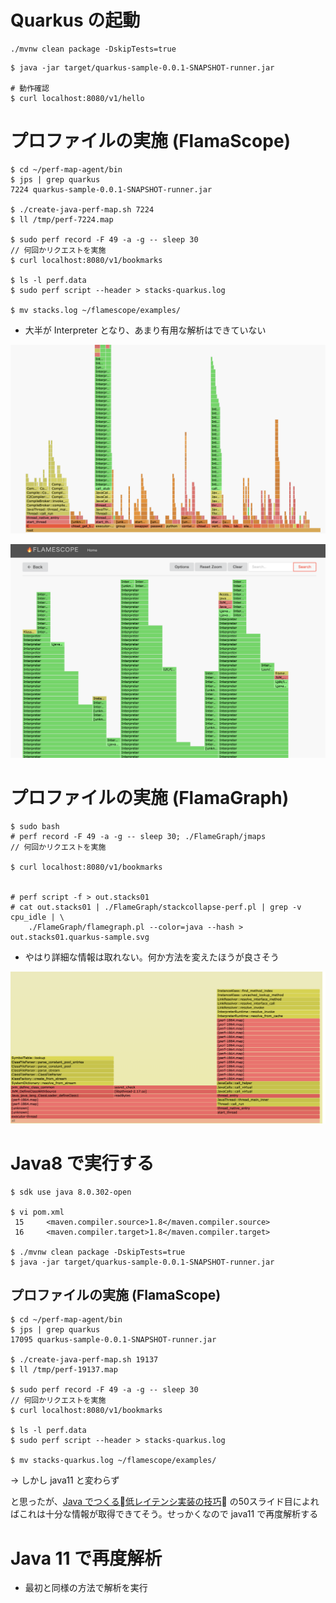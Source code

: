 # Quarkus の起動

 ```
 ./mvnw clean package -DskipTests=true
 ```

```
$ java -jar target/quarkus-sample-0.0.1-SNAPSHOT-runner.jar

# 動作確認
$ curl localhost:8080/v1/hello
```



# プロファイルの実施 (FlamaScope)

```
$ cd ~/perf-map-agent/bin
$ jps | grep quarkus
7224 quarkus-sample-0.0.1-SNAPSHOT-runner.jar

$ ./create-java-perf-map.sh 7224
$ ll /tmp/perf-7224.map

$ sudo perf record -F 49 -a -g -- sleep 30
// 何回かリクエストを実施
$ curl localhost:8080/v1/bookmarks

$ ls -l perf.data
$ sudo perf script --header > stacks-quarkus.log

$ mv stacks.log ~/flamescope/examples/
```

* 大半が Interpreter となり、あまり有用な解析はできていない

![flamegraph-quarkus1](./img/flamescope-quarkus1.png)

![flamegraph-quarkus1](./img/flamescope-quarkus2.png)

# プロファイルの実施 (FlamaGraph)

```
$ sudo bash
# perf record -F 49 -a -g -- sleep 30; ./FlameGraph/jmaps
// 何回かリクエストを実施

$ curl localhost:8080/v1/bookmarks


# perf script -f > out.stacks01
# cat out.stacks01 | ./FlameGraph/stackcollapse-perf.pl | grep -v cpu_idle | \
    ./FlameGraph/flamegraph.pl --color=java --hash > out.stacks01.quarkus-sample.svg
```

* やはり詳細な情報は取れない。何か方法を変えたほうが良さそう

![flamegraph-quarkus1](./img/flamegraph-quarkus.png)

# Java8 で実行する

```
$ sdk use java 8.0.302-open

$ vi pom.xml
 15     <maven.compiler.source>1.8</maven.compiler.source>
 16     <maven.compiler.target>1.8</maven.compiler.target>

$ ./mvnw clean package -DskipTests=true
$ java -jar target/quarkus-sample-0.0.1-SNAPSHOT-runner.jar
```

## プロファイルの実施 (FlamaScope)

```
$ cd ~/perf-map-agent/bin
$ jps | grep quarkus
17095 quarkus-sample-0.0.1-SNAPSHOT-runner.jar

$ ./create-java-perf-map.sh 19137
$ ll /tmp/perf-19137.map

$ sudo perf record -F 49 -a -g -- sleep 30
// 何回かリクエストを実施
$ curl localhost:8080/v1/bookmarks

$ ls -l perf.data
$ sudo perf script --header > stacks-quarkus.log

$ mv stacks-quarkus.log ~/flamescope/examples/
```

→ しかし java11 と変わらず

と思ったが、[Java でつくる低レイテンシ実装の技巧](https://www.slideshare.net/nappa_zzz/java-70326737) の50スライド目によればこれは十分な情報が取得できてそう。せっかくなので java11 で再度解析する

# Java 11 で再度解析

* 最初と同様の方法で解析を実行
